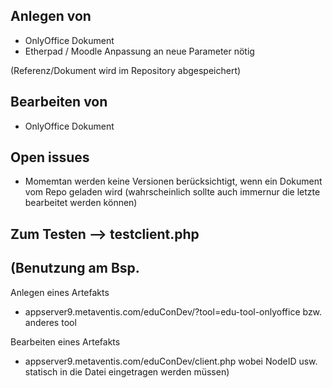 Anlegen von
--

- OnlyOffice Dokument
- Etherpad / Moodle Anpassung an neue Parameter nötig

(Referenz/Dokument wird im Repository abgespeichert)

Bearbeiten von
--
- OnlyOffice Dokument


Open issues
--
- Momemtan werden keine Versionen berücksichtigt, wenn ein Dokument vom Repo geladen wird (wahrscheinlich sollte auch immernur die letzte bearbeitet werden können)


Zum Testen --> testclient.php
--

(Benutzung am Bsp.
--
Anlegen eines Artefakts
- appserver9.metaventis.com/eduConDev/?tool=edu-tool-onlyoffice bzw. anderes tool

Bearbeiten eines Artefakts
- appserver9.metaventis.com/eduConDev/client.php wobei NodeID usw. statisch in die Datei eingetragen werden müssen)